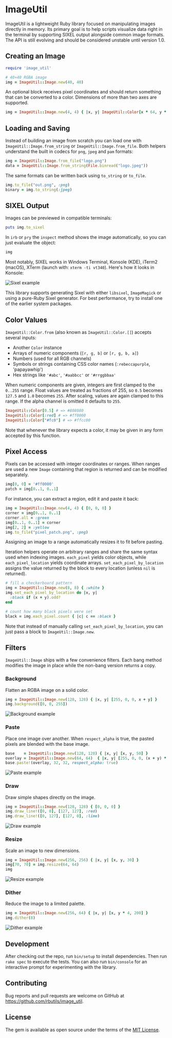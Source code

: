 # ImageUtil

ImageUtil is a lightweight Ruby library focused on manipulating images directly in memory. Its primary goal is to help scripts visualize data right in the terminal by supporting SIXEL output alongside common image formats. The API is still evolving and should be considered unstable until version 1.0.

## Creating an Image

```ruby
require 'image_util'

# 40×40 RGBA image
img = ImageUtil::Image.new(40, 40)
```

An optional block receives pixel coordinates and should return something that can be converted to a color. Dimensions of more than two axes are supported.

```ruby
img = ImageUtil::Image.new(4, 4) { |x, y| ImageUtil::Color[x * 64, y * 64, 0] }
```

## Loading and Saving

Instead of building an image from scratch you can load one with
`ImageUtil::Image.from_string` or `ImageUtil::Image.from_file`.
Both helpers understand the built in codecs for `png`, `jpeg` and `pam`
formats:

```ruby
img = ImageUtil::Image.from_file("logo.png")
data = ImageUtil::Image.from_string(File.binread("logo.jpeg"))
```

The same formats can be written back using `to_string` or `to_file`.

```ruby
img.to_file("out.png", :png)
binary = img.to_string(:jpeg)
```

## SIXEL Output

Images can be previewed in compatible terminals:

```ruby
puts img.to_sixel
```

In `irb` or `pry` the `inspect` method shows the image automatically, so you can
just evaluate the object:

```ruby
img
```

Most notably, SIXEL works in Windows Terminal, Konsole (KDE), iTerm2 (macOS), XTerm (launch with: `xterm -ti vt340`). Here's how it looks in Konsole:

![Sixel example](docs/samples/sixel.png)

This library supports generating Sixel with either `libsixel`, `ImageMagick` or using a pure-Ruby Sixel generator. For best performance, try to install one of the earlier system packages.

## Color Values

`ImageUtil::Color.from` (also known as `ImageUtil::Color.[]`) accepts several inputs:

- Another `Color` instance
- Arrays of numeric components (`[r, g, b]` or `[r, g, b, a]`)
- Numbers (used for all RGB channels)
- Symbols or strings containing CSS color names (`:rebeccapurple`, 'papayawhip')
- Hex strings like `'#abc'`, `'#aabbcc'` or `'#rrggbbaa'`

When numeric components are given, integers are first clamped to the `0..255`
range. Float values are treated as fractions of 255, so `0.5` becomes `127.5`
and `1.0` becomes `255`. After scaling, values are again clamped to this range.
If the alpha channel is omitted it defaults to `255`.

```ruby
ImageUtil::Color[0.5] # => #808080
ImageUtil::Color[:red] # => #ff0000
ImageUtil::Color["#fc0"] # => #ffcc00
```

Note that whenever the library expects a color, it may be given in any form accepted by this function.

## Pixel Access

Pixels can be accessed with integer coordinates or ranges. When ranges are used
a new `Image` containing that region is returned and can be modified separately.

```ruby
img[0, 0] = '#ff0000'
patch = img[0..1, 0..1]
```

For instance, you can extract a region, edit it and paste it back:

```ruby
img = ImageUtil::Image.new(4, 4) { [0, 0, 0] }
corner = img[0..1, 0..1]
corner.all = :green
img[0..1, 0..1] = corner
img[2, 2] = :yellow
img.to_file("pixel_patch.png", :png)
```

Assigning an image to a range automatically resizes it to fit before pasting.

Iteration helpers operate on arbitrary ranges and share the same syntax used
when indexing images.  `each_pixel` yields color objects, while
`each_pixel_location` yields coordinate arrays.  `set_each_pixel_by_location`
assigns the value returned by the block to every location (unless `nil` is returned).

```ruby
# fill a checkerboard pattern
img = ImageUtil::Image.new(8, 8) { :white }
img.set_each_pixel_by_location do |x, y|
  :black if (x + y).odd?
end

# count how many black pixels were set
black = img.each_pixel.count { |c| c == :black }
```

Note that instead of manually calling `set_each_pixel_by_location`, you can just pass a block to `ImageUtil::Image.new`.

## Filters

`ImageUtil::Image` ships with a few convenience filters. Each bang method
modifies the image in place while the non-bang version returns a copy.

### Background

Flatten an RGBA image on a solid color.

```ruby
img = ImageUtil::Image.new(128, 128) { |x, y| [255, 0, 0, x + y] }
img.background([0, 0, 255])
```

![Background example](docs/samples/background.png)

### Paste

Place one image over another. When `respect_alpha` is true, the pasted pixels are
blended with the base image.

```ruby
base    = ImageUtil::Image.new(128, 128) { |x, y| [x, y, 50] }
overlay = ImageUtil::Image.new(64, 64)  { |x, y| [255, 0, 0, (x + y) * 2] }
base.paste!(overlay, 32, 32, respect_alpha: true)
```

![Paste example](docs/samples/paste.png)

### Draw

Draw simple shapes directly on the image.

```ruby
img = ImageUtil::Image.new(128, 128) { [0, 0, 0] }
img.draw_line!([0, 0], [127, 127], :red)
img.draw_line!([0, 127], [127, 0], :lime)
```

![Draw example](docs/samples/draw.png)

### Resize

Scale an image to new dimensions.

```ruby
img = ImageUtil::Image.new(256, 256) { |x, y| [x, y, 30] }
img[70, 70] = img.resize(64, 64)
img
```

![Resize example](docs/samples/resize.png)

### Dither

Reduce the image to a limited palette.

```ruby
img = ImageUtil::Image.new(256, 64) { |x, y| [x, y * 4, 200] }
img.dither(8)
```

![Dither example](docs/samples/dither.png)

## Development

After checking out the repo, run `bin/setup` to install dependencies. Then run
`rake spec` to execute the tests. You can also run `bin/console` for an
interactive prompt for experimenting with the library.

## Contributing

Bug reports and pull requests are welcome on GitHub at
<https://github.com/rbutils/image_util>.

## License

The gem is available as open source under the terms of the
[MIT License](https://opensource.org/licenses/MIT).
